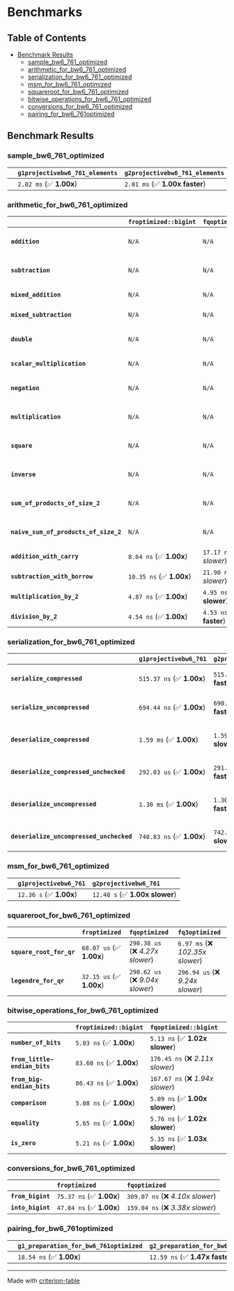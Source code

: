 # Benchmarks

## Table of Contents

- [Benchmark Results](#benchmark-results)
    - [sample_bw6_761_optimized](#sample_bw6_761_optimized)
    - [arithmetic_for_bw6_761_optimized](#arithmetic_for_bw6_761_optimized)
    - [serialization_for_bw6_761_optimized](#serialization_for_bw6_761_optimized)
    - [msm_for_bw6_761_optimized](#msm_for_bw6_761_optimized)
    - [squareroot_for_bw6_761_optimized](#squareroot_for_bw6_761_optimized)
    - [bitwise_operations_for_bw6_761_optimized](#bitwise_operations_for_bw6_761_optimized)
    - [conversions_for_bw6_761_optimized](#conversions_for_bw6_761_optimized)
    - [pairing_for_bw6_761optimized](#pairing_for_bw6_761optimized)

## Benchmark Results

### sample_bw6_761_optimized

|        | `g1projectivebw6_761_elements`          | `g2projectivebw6_761_elements`           |
|:-------|:----------------------------------------|:---------------------------------------- |
|        | `2.02 ms` (✅ **1.00x**)                 | `2.01 ms` (✅ **1.00x faster**)           |

### arithmetic_for_bw6_761_optimized

|                                       | `froptimized::bigint`          | `fqoptimized::bigint`           | `g1projectivebw6_761`          | `g2projectivebw6_761`          | `fq3optimized`                   | `fq6optimized`                    | `fqoptimized`                     | `froptimized`                      |
|:--------------------------------------|:-------------------------------|:--------------------------------|:-------------------------------|:-------------------------------|:---------------------------------|:----------------------------------|:----------------------------------|:---------------------------------- |
| **`addition`**                        | `N/A`                          | `N/A`                           | `4.80 us` (✅ **1.00x**)        | `4.81 us` (✅ **1.00x slower**) | `79.15 ns` (🚀 **60.70x faster**) | `161.56 ns` (🚀 **29.74x faster**) | `27.80 ns` (🚀 **172.84x faster**) | `12.49 ns` (🚀 **384.52x faster**)  |
| **`subtraction`**                     | `N/A`                          | `N/A`                           | `4.87 us` (✅ **1.00x**)        | `4.88 us` (✅ **1.00x slower**) | `79.40 ns` (🚀 **61.38x faster**) | `155.16 ns` (🚀 **31.41x faster**) | `26.11 ns` (🚀 **186.65x faster**) | `13.15 ns` (🚀 **370.68x faster**)  |
| **`mixed_addition`**                  | `N/A`                          | `N/A`                           | `3.36 us` (✅ **1.00x**)        | `3.37 us` (✅ **1.00x slower**) | `N/A`                            | `N/A`                             | `N/A`                             | `N/A`                              |
| **`mixed_subtraction`**               | `N/A`                          | `N/A`                           | `3.40 us` (✅ **1.00x**)        | `3.40 us` (✅ **1.00x slower**) | `N/A`                            | `N/A`                             | `N/A`                             | `N/A`                              |
| **`double`**                          | `N/A`                          | `N/A`                           | `2.22 us` (✅ **1.00x**)        | `2.23 us` (✅ **1.00x slower**) | `54.77 ns` (🚀 **40.60x faster**) | `122.48 ns` (🚀 **18.15x faster**) | `19.56 ns` (🚀 **113.66x faster**) | `7.14 ns` (🚀 **311.29x faster**)   |
| **`scalar_multiplication`**           | `N/A`                          | `N/A`                           | `1.81 ms` (✅ **1.00x**)        | `1.80 ms` (✅ **1.00x faster**) | `N/A`                            | `N/A`                             | `N/A`                             | `N/A`                              |
| **`negation`**                        | `N/A`                          | `N/A`                           | `N/A`                          | `N/A`                          | `73.23 ns` (❌ *3.89x slower*)    | `119.56 ns` (❌ *6.35x slower*)    | `22.85 ns` (❌ *1.21x slower*)     | `18.83 ns` (✅ **1.00x**)           |
| **`multiplication`**                  | `N/A`                          | `N/A`                           | `N/A`                          | `N/A`                          | `2.49 us` (❌ *32.72x slower*)    | `7.91 us` (❌ *104.14x slower*)    | `306.74 ns` (❌ *4.04x slower*)    | `76.00 ns` (✅ **1.00x**)           |
| **`square`**                          | `N/A`                          | `N/A`                           | `N/A`                          | `N/A`                          | `1.78 us` (❌ *26.81x slower*)    | `5.54 us` (❌ *83.29x slower*)     | `246.57 ns` (❌ *3.71x slower*)    | `66.50 ns` (✅ **1.00x**)           |
| **`inverse`**                         | `N/A`                          | `N/A`                           | `N/A`                          | `N/A`                          | `51.79 us` (❌ *3.60x slower*)    | `60.88 us` (❌ *4.23x slower*)     | `47.69 us` (❌ *3.32x slower*)     | `14.38 us` (✅ **1.00x**)           |
| **`sum_of_products_of_size_2`**       | `N/A`                          | `N/A`                           | `N/A`                          | `N/A`                          | `5.13 us` (❌ *43.67x slower*)    | `16.16 us` (❌ *137.66x slower*)   | `418.67 ns` (❌ *3.57x slower*)    | `117.37 ns` (✅ **1.00x**)          |
| **`naive_sum_of_products_of_size_2`** | `N/A`                          | `N/A`                           | `N/A`                          | `N/A`                          | `5.07 us` (❌ *30.95x slower*)    | `16.07 us` (❌ *98.12x slower*)    | `650.70 ns` (❌ *3.97x slower*)    | `163.83 ns` (✅ **1.00x**)          |
| **`addition_with_carry`**             | `8.64 ns` (✅ **1.00x**)        | `17.17 ns` (❌ *1.99x slower*)   | `N/A`                          | `N/A`                          | `N/A`                            | `N/A`                             | `N/A`                             | `N/A`                              |
| **`subtraction_with_borrow`**         | `10.35 ns` (✅ **1.00x**)       | `21.90 ns` (❌ *2.12x slower*)   | `N/A`                          | `N/A`                          | `N/A`                            | `N/A`                             | `N/A`                             | `N/A`                              |
| **`multiplication_by_2`**             | `4.87 ns` (✅ **1.00x**)        | `4.95 ns` (✅ **1.02x slower**)  | `N/A`                          | `N/A`                          | `N/A`                            | `N/A`                             | `N/A`                             | `N/A`                              |
| **`division_by_2`**                   | `4.54 ns` (✅ **1.00x**)        | `4.53 ns` (✅ **1.00x faster**)  | `N/A`                          | `N/A`                          | `N/A`                            | `N/A`                             | `N/A`                             | `N/A`                              |

### serialization_for_bw6_761_optimized

|                                          | `g1projectivebw6_761`          | `g2projectivebw6_761`            | `froptimized`                       | `fqoptimized`                       | `fq3optimized`                    | `fq6optimized`                    |
|:-----------------------------------------|:-------------------------------|:---------------------------------|:------------------------------------|:------------------------------------|:----------------------------------|:--------------------------------- |
| **`serialize_compressed`**               | `515.37 ns` (✅ **1.00x**)      | `515.30 ns` (✅ **1.00x faster**) | `56.02 ns` (🚀 **9.20x faster**)     | `168.79 ns` (🚀 **3.05x faster**)    | `513.66 ns` (✅ **1.00x faster**)  | `1.05 us` (❌ *2.04x slower*)      |
| **`serialize_uncompressed`**             | `694.44 ns` (✅ **1.00x**)      | `690.79 ns` (✅ **1.01x faster**) | `55.66 ns` (🚀 **12.48x faster**)    | `169.17 ns` (🚀 **4.10x faster**)    | `513.37 ns` (✅ **1.35x faster**)  | `1.05 us` (❌ *1.51x slower*)      |
| **`deserialize_compressed`**             | `1.59 ms` (✅ **1.00x**)        | `1.59 ms` (✅ **1.00x slower**)   | `93.40 ns` (🚀 **17049.08x faster**) | `340.98 ns` (🚀 **4669.92x faster**) | `1.05 us` (🚀 **1518.03x faster**) | `2.09 us` (🚀 **761.00x faster**)  |
| **`deserialize_compressed_unchecked`**   | `292.03 us` (✅ **1.00x**)      | `291.96 us` (✅ **1.00x faster**) | `93.14 ns` (🚀 **3135.21x faster**)  | `341.01 ns` (🚀 **856.36x faster**)  | `1.05 us` (🚀 **278.39x faster**)  | `2.09 us` (🚀 **139.77x faster**)  |
| **`deserialize_uncompressed`**           | `1.30 ms` (✅ **1.00x**)        | `1.30 ms` (✅ **1.00x faster**)   | `93.33 ns` (🚀 **13931.99x faster**) | `340.80 ns` (🚀 **3815.37x faster**) | `1.05 us` (🚀 **1239.53x faster**) | `2.09 us` (🚀 **622.45x faster**)  |
| **`deserialize_uncompressed_unchecked`** | `740.83 ns` (✅ **1.00x**)      | `742.01 ns` (✅ **1.00x slower**) | `93.53 ns` (🚀 **7.92x faster**)     | `340.81 ns` (🚀 **2.17x faster**)    | `1.05 us` (❌ *1.42x slower*)      | `2.09 us` (❌ *2.82x slower*)      |

### msm_for_bw6_761_optimized

|        | `g1projectivebw6_761`          | `g2projectivebw6_761`           |
|:-------|:-------------------------------|:------------------------------- |
|        | `12.36 s` (✅ **1.00x**)        | `12.40 s` (✅ **1.00x slower**)  |

### squareroot_for_bw6_761_optimized

|                          | `froptimized`            | `fqoptimized`                    | `fq3optimized`                    |
|:-------------------------|:-------------------------|:---------------------------------|:--------------------------------- |
| **`square_root_for_qr`** | `68.07 us` (✅ **1.00x**) | `290.38 us` (❌ *4.27x slower*)   | `6.97 ms` (❌ *102.35x slower*)    |
| **`legendre_for_qr`**    | `32.15 us` (✅ **1.00x**) | `290.62 us` (❌ *9.04x slower*)   | `296.94 us` (❌ *9.24x slower*)    |

### bitwise_operations_for_bw6_761_optimized

|                               | `froptimized::bigint`          | `fqoptimized::bigint`             |
|:------------------------------|:-------------------------------|:--------------------------------- |
| **`number_of_bits`**          | `5.03 ns` (✅ **1.00x**)        | `5.13 ns` (✅ **1.02x slower**)    |
| **`from_little-endian_bits`** | `83.60 ns` (✅ **1.00x**)       | `176.45 ns` (❌ *2.11x slower*)    |
| **`from_big-endian_bits`**    | `86.43 ns` (✅ **1.00x**)       | `167.67 ns` (❌ *1.94x slower*)    |
| **`comparison`**              | `5.08 ns` (✅ **1.00x**)        | `5.09 ns` (✅ **1.00x slower**)    |
| **`equality`**                | `5.65 ns` (✅ **1.00x**)        | `5.76 ns` (✅ **1.02x slower**)    |
| **`is_zero`**                 | `5.21 ns` (✅ **1.00x**)        | `5.35 ns` (✅ **1.03x slower**)    |

### conversions_for_bw6_761_optimized

|                   | `froptimized`            | `fqoptimized`                     |
|:------------------|:-------------------------|:--------------------------------- |
| **`from_bigint`** | `75.37 ns` (✅ **1.00x**) | `309.07 ns` (❌ *4.10x slower*)    |
| **`into_bigint`** | `47.04 ns` (✅ **1.00x**) | `159.04 ns` (❌ *3.38x slower*)    |

### pairing_for_bw6_761optimized

|        | `g1_preparation_for_bw6_761optimized`          | `g2_preparation_for_bw6_761optimized`          | `miller_loop_for_bw6_761optimized`          | `final_exponentiation_for_bw6_761optimized`          | `full_pairing_for_bw6_761optimized`           |
|:-------|:-----------------------------------------------|:-----------------------------------------------|:--------------------------------------------|:-----------------------------------------------------|:--------------------------------------------- |
|        | `18.54 ns` (✅ **1.00x**)                       | `12.59 ns` (✅ **1.47x faster**)                | `4.52 ms` (❌ *243538.50x slower*)           | `4.21 ms` (❌ *227099.23x slower*)                    | `8.74 ms` (❌ *471119.12x slower*)             |

---
Made with [criterion-table](https://github.com/nu11ptr/criterion-table)

